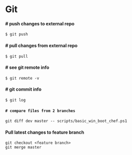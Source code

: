 # Git

#### \# push changes to external repo

`$ git push`

#### \# pull changes from external repo

`$ git pull`

#### \# see git remote info

`$ git remote -v`

#### \# git commit info

`$ git log`

#### `# compare files from 2 branches`

```text
git diff dev master -- scripts/basic_win_boot_chef.ps1
```

#### Pull latest changes to feature branch

```text
git checkout <feature branch>
git merge master
```

